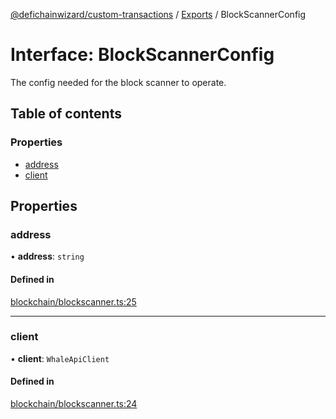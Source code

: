 [@defichainwizard/custom-transactions](../README.md) / [Exports](../modules.md) / BlockScannerConfig

# Interface: BlockScannerConfig

The config needed for the block scanner to operate.

## Table of contents

### Properties

- [address](BlockScannerConfig.md#address)
- [client](BlockScannerConfig.md#client)

## Properties

### address

• **address**: `string`

#### Defined in

[blockchain/blockscanner.ts:25](https://github.com/DeFiChain-Wizard/custom-transcation-library/blob/d5b063f/src/blockchain/blockscanner.ts#L25)

___

### client

• **client**: `WhaleApiClient`

#### Defined in

[blockchain/blockscanner.ts:24](https://github.com/DeFiChain-Wizard/custom-transcation-library/blob/d5b063f/src/blockchain/blockscanner.ts#L24)
